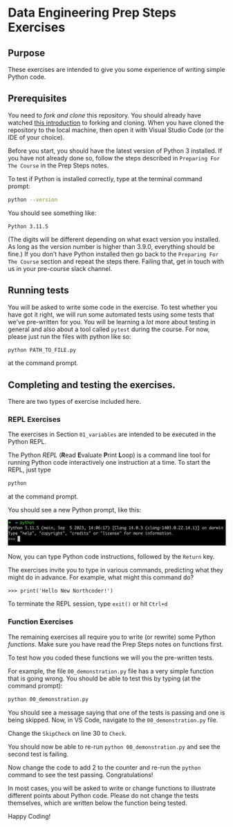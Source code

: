 # Data Engineering Prep Steps Exercises

## Purpose

These exercises are intended to give you some experience of writing simple Python code.

## Prerequisites

You need to _fork and clone_ this repository. You should already have watched
[this introduction](https://www.youtube.com/watch?v=4VjoJyqQkNQ&ab_channel=Tutor1) to forking and cloning.
When you have cloned the repository to the local machine, then open it with Visual Studio Code
(or the IDE of your choice).

Before you start, you should have the latest version of Python 3 installed. If you have not already
done so, follow the steps described in `Preparing For The Course` in the Prep Steps notes.

To test if Python is installed correctly, type at the terminal command prompt:

```bash
python --version
```

You should see something like:

```
Python 3.11.5
```

(The digits will be different depending on what exact version you installed. As long as the
version number is higher than 3.9.0, everything should be fine.)
If you don't have Python installed then go back to the `Preparing For The Course` section and
repeat the steps there. Failing that, get in touch with us in your pre-course slack channel.

## Running tests

You will be asked to write some code in the exercise. To test whether you have got it right,
we will run some automated tests using some tests that we've pre-written for you. You will be learning a _lot_ more
about testing in general and also about a tool called `pytest` during the course. For now, please just run the files with python like so:

```bash
python PATH_TO_FILE.py
```

at the command prompt.

## Completing and testing the exercises.

There are two types of exercise included here.

### REPL Exercises

The exercises in Section `01_variables` are intended to be executed in the Python REPL.

The Python _REPL_ (**R**ead **E**valuate **P**rint **L**oop) is a command line tool for running Python code interactively one instruction at a time.
To start the REPL, just type

```bash
python
```

at the command prompt.

You should see a new Python prompt, like this:

![Python Prompt](./img/python_prompt.png)

Now, you can type Python code instructions, followed by the `Return` key.

The exercises invite you to type in various commands,
predicting what they might do in advance. For example, what might this command do?

```
>>> print('Hello New Northcoder!')
```

To terminate the REPL session, type `exit()` or hit `Ctrl+d`

### Function Exercises

The remaining exercises all require you to write (or rewrite) some Python _functions_. Make sure you have read the Prep Steps
notes on functions first.

To test how you coded these functions we will you the pre-written tests.

For example, the file `00_demonstration.py` file has a very simple function that is going wrong. You
should be able to test this by typing (at the command prompt):

```bash
python 00_demonstration.py
```

You should see a message saying that one of the tests is passing and one is being skipped. Now, in VS Code, navigate to the `00_demonstration.py` file.

Change the `SkipCheck` on line 30 to `Check`.

You should now be able to re-run `python 00_demonstration.py` and see the second test is failing.

Now change the code to add 2 to the counter and re-run the `python` command to see the test passing. Congratulations!

In most cases, you will be asked to write or change functions to illustrate different points about Python code. Please do not change the tests themselves, which are written below the function being tested.

Happy Coding!

